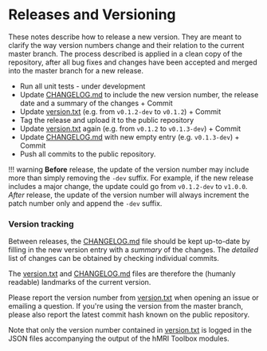 # Releases and Versioning

These notes describe how to release a new version. They are meant to clarify the way version numbers change and their
relation to the current master branch. The process described is applied in a clean copy of the repository, after all bug
fixes and changes have been accepted and merged into the master branch for a new release.

- Run all unit tests - under development
- Update [CHANGELOG.md][changelog-md] to include the new version number, the release date and a summary of the changes +
  Commit
- Update [version.txt][version-txt] (e.g. from `v0.1.2-dev` to `v0.1.2`) + Commit
- Tag the release and upload it to the public repository
- Update [version.txt][version-txt] again (e.g. from `v0.1.2` to `v0.1.3-dev`) + Commit
- Update [CHANGELOG.md][changelog-md] with new empty entry (e.g. `v0.1.3-dev`) + Commit
- Push all commits to the public repository.

!!! warning
    **Before** release, the update of the version number may include more than simply removing the `-dev` suffix. For
    example, if the new release includes a major change, the update could go from `v0.1.2-dev` to `v1.0.0`. *After* release,
    the update of the version number will always increment the patch number only and append the `-dev` suffix.

### Version tracking

Between releases, the [CHANGELOG.md][changelog-md] file should be kept up-to-date by filling in the new version entry
with a *summary* of the changes.
The *detailed* list of changes can be obtained by checking individual commits.

The [version.txt][version-txt] and [CHANGELOG.md][changelog-md] files are therefore the (humanly readable) landmarks of
the current version.

Please report the version number from [version.txt][version-txt] when opening an issue or emailing a question. If you're
using the version from the master branch, please also report the latest commit hash known on the public repository.

Note that only the version number contained in [version.txt][version-txt] is logged in the JSON files accompanying the
output of the hMRI Toolbox modules.

[changelog-md]: {{config.repo_url}}/blob/master/CHANGELOG.md

[version-txt]: {{config.repo_url}}/blob/master/version.txt

[master-branch]: {{config.repo_url}}

[releases-page]: {{config.repo_url}}/releases
